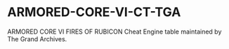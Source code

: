 # ARMORED-CORE-VI-CT-TGA
 ARMORED CORE VI FIRES OF RUBICON Cheat Engine table maintained by The Grand Archives. 
